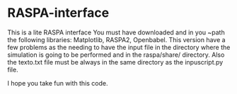 # RASPA-interface
This is a lite RASPA interface
You must have downloaded and in you ~path the following libraries: Matplotlib, RASPA2, Openbabel.
This version have a few problems as the needing to have the input file in the directory where the simulation is going to be performed and in the raspa/share/ directory.
Also the texto.txt file must be always in the same directory as the inpuscript.py file.

I hope you take fun with this code.
